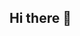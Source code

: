 ## Hi there 👋

<!--
**Aubreytm/Aubreytm** is a ✨ _special_ ✨ repository because its `README.md` (this file) appears on your GitHub profile.

## Something about me
🔭 I’m currently working on influencer marketing strategies
🌱 I’m currently learning python
👯 I’m looking to collaborate on digital marketing and analytics
💬 Ask me about visual story-telling
📫 How to reach me: aubreytm2001@gmail.com
😄 Pronouns: she/her
⚡ Fun fact: I have a golden retriever!
